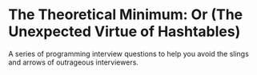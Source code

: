 # The Theoretical Minimum: Or (The Unexpected Virtue of Hashtables) 

A series of programming interview questions to help you avoid the slings and arrows of outrageous interviewers.

